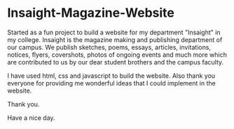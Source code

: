 # Insaight-Magazine-Website
Started as a fun project to build a website for my department "Insaight" in my college.
Insaight is the magazine making and publishing department of our campus.
We publish sketches, poems, essays, articles, invitations, notices, flyers, covershots, photos of ongoing events and much more
which are contributed to us by our dear student brothers and the campus faculty.

I have used html, css and javascript to build the website.
Also thank you everyone for providing me wonderful ideas that I could implement in the website.

Thank you.

Have a nice day.
